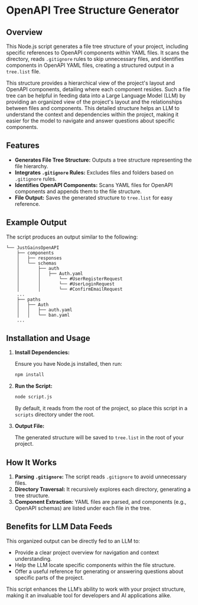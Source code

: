 # OpenAPI Tree Structure Generator

## Overview

This Node.js script generates a file tree structure of your project, including specific references to OpenAPI components within YAML files. It scans the directory, reads `.gitignore` rules to skip unnecessary files, and identifies components in OpenAPI YAML files, creating a structured output in a `tree.list` file.

This structure provides a hierarchical view of the project's layout and OpenAPI components, detailing where each component resides. Such a file tree can be helpful in feeding data into a Large Language Model (LLM) by providing an organized view of the project's layout and the relationships between files and components. This detailed structure helps an LLM to understand the context and dependencies within the project, making it easier for the model to navigate and answer questions about specific components.

## Features

- **Generates File Tree Structure:** Outputs a tree structure representing the file hierarchy.
- **Integrates `.gitignore` Rules:** Excludes files and folders based on `.gitignore` rules.
- **Identifies OpenAPI Components:** Scans YAML files for OpenAPI components and appends them to the file structure.
- **File Output:** Saves the generated structure to `tree.list` for easy reference.

## Example Output

The script produces an output similar to the following:

```
└── JustGainsOpenAPI
    ├── components
    │   ├── responses
    │   └── schemas
    │       ├── auth
    │       │   ├── Auth.yaml
    │       │       └── #UserRegisterRequest
    │       │       └── #UserLoginRequest
    │       │       └── #ConfirmEmailRequest
    ...
    ├── paths
    │   ├── Auth
    │   │   ├── auth.yaml
    │   │   └── ban.yaml
    ...
```

## Installation and Usage

1. **Install Dependencies:**

   Ensure you have Node.js installed, then run:
   ```bash
   npm install
   ```

2. **Run the Script:**

   ```bash
   node script.js
   ```

   By default, it reads from the root of the project, so place this script in a `scripts` directory under the root.

3. **Output File:**

   The generated structure will be saved to `tree.list` in the root of your project.

## How It Works

1. **Parsing `.gitignore`:** The script reads `.gitignore` to avoid unnecessary files.
2. **Directory Traversal:** It recursively explores each directory, generating a tree structure.
3. **Component Extraction:** YAML files are parsed, and components (e.g., OpenAPI schemas) are listed under each file in the tree.

## Benefits for LLM Data Feeds

This organized output can be directly fed to an LLM to:
- Provide a clear project overview for navigation and context understanding.
- Help the LLM locate specific components within the file structure.
- Offer a useful reference for generating or answering questions about specific parts of the project.

This script enhances the LLM’s ability to work with your project structure, making it an invaluable tool for developers and AI applications alike.